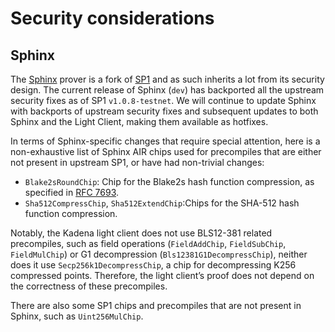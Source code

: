 # Security considerations

## Sphinx

The [Sphinx](https://github.com/argumentcomputer/sphinx) prover is a fork of [SP1](https://github.com/succinctlabs/sp1)
and as such inherits a lot from its security design. The current release of Sphinx (`dev`) has backported all the
upstream security fixes as of SP1 `v1.0.8-testnet`. We will continue to update Sphinx with backports of upstream
security fixes and subsequent updates to both Sphinx and the Light Client, making them available as hotfixes.

In terms of Sphinx-specific changes that require special attention, here is a non-exhaustive list of Sphinx
AIR chips used for precompiles that are either not present in upstream SP1, or have had non-trivial changes:

- `Blake2sRoundChip`: Chip for the Blake2s hash function compression, as specified in [RFC 7693](https://datatracker.ietf.org/doc/html/rfc7693).
- `Sha512CompressChip`, `Sha512ExtendChip`:Chips for the SHA-512 hash function compression.

Notably, the Kadena light client does not use BLS12-381 related precompiles, such as field operations (`FieldAddChip`, `FieldSubChip`, `FieldMulChip`) or G1 decompression (`Bls12381G1DecompressChip`), neither does it use `Secp256k1DecompressChip`, a chip for decompressing K256 compressed points. Therefore, the light client’s proof does not depend on the correctness of these precompiles. 

There are also some SP1 chips and precompiles that are not present in Sphinx, such as `Uint256MulChip`.
